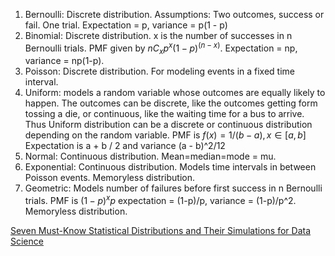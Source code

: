 
1. Bernoulli: Discrete distribution. Assumptions: Two outcomes, success or fail. One trial. Expectation = p, variance = p(1 - p)
2. Binomial: Discrete distribution. x is the number of successes in n Bernoulli trials. PMF given by 
$nC_xp^x(1-p)^{(n-x)}$. Expectation = np, variance = np(1-p).
3. Poisson: Discrete distribution. For modeling events in a fixed time interval.
4. Uniform: models a random variable whose outcomes are equally likely to happen. The outcomes can be discrete, like the outcomes getting form tossing a die, or continuous, like the waiting time for a bus to arrive. Thus Uniform distribution can be a discrete or continuous distribution depending on the random variable. PMF is $f(x) = 1/(b - a), x \in [a, b]$ Expectation is a + b / 2 and variance (a - b)^2/12
5. Normal: Continuous distribution. Mean=median=mode = mu. 
6. Exponential: Continuous distribution. Models time intervals in between Poisson events. Memoryless distribution.
7. Geometric: Models number of failures before first success in n Bernoulli trials. PMF is $(1-p)^xp$
expectation = (1-p)/p, variance = (1-p)/p^2. Memoryless distribution.

[Seven Must-Know Statistical Distributions and Their Simulations for Data Science](https://towardsdatascience.com/seven-must-know-statistical-distributions-and-their-simulations-for-data-science-681c5ac41e32)